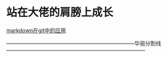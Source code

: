 站在大佬的肩膀上成长
=====
[markdown在git中的应用](https://www.cnblogs.com/longronglang/p/8453047.html)


————————————————————————华丽分割线——————————————————————————


